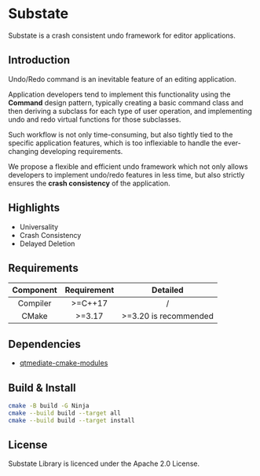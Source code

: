 # Substate

Substate is a crash consistent undo framework for editor applications.

## Introduction

Undo/Redo command is an inevitable feature of an editing application.

Application developers tend to implement this functionality using the **Command** design pattern, typically creating a basic command class and then deriving a subclass for each type of user operation, and implementing undo and redo virtual functions for those subclasses.

Such workflow is not only time-consuming, but also tightly tied to the specific application features, which is too inflexiable to handle the ever-changing developing requirements.

We propose a flexible and efficient undo framework which not only allows developers to implement undo/redo features in less time, but also strictly ensures the **crash consistency** of the application.

## Highlights

+ Universality
+ Crash Consistency
+ Delayed Deletion

## Requirements

| Component | Requirement |               Detailed               |
|:---------:|:-----------:|:------------------------------------:|
| Compiler  |  \>=C++17   |                  /                   |
|   CMake   |   \>=3.17   |        >=3.20 is recommended         |

## Dependencies

+ [qtmediate-cmake-modules](https://github.com/SineStriker/qtmediate-cmake-modules)

## Build & Install

```sh
cmake -B build -G Ninja
cmake --build build --target all
cmake --build build --target install
```

## License

Substate Library is licenced under the Apache 2.0 License.